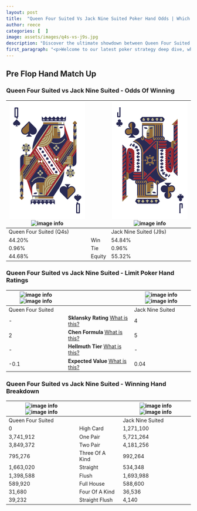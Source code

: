 ```yaml
---
layout: post
title:  "Queen Four Suited Vs Jack Nine Suited Poker Hand Odds | Which Is The Better Hand In Poker? A Complete Guide"
author: reece
categories: [  ]
image: assets/images/q4s-vs-j9s.jpg
description: "Discover the ultimate showdown between Queen Four Suited and Jack Nine Suited in poker! Uncover the odds, strategies, and scenarios where one hand triumphs over the other. Get ready to up your poker game with this thrilling analysis."
first_paragraph: "<p>Welcome to our latest poker strategy deep dive, where we're pitting two distinct hands against each other in a high-stakes showdown: Queen Four Suited vs Jack Nine Suited.</p><p>In the dynamic world of poker, every decision counts, and knowing which hand holds the upper hand is key to your success at the table.</p><p>In this article, we'll dissect these two hands, explore the scenarios where one dominates the other, and equip you with the knowledge to make strategic choices that can tip the odds in your favor.</p><p>Get ready to unravel the intriguing dynamics of these poker hands and elevate your game to new heights.</p>"
---
```




[comment]: # (sp0)

## Pre Flop Hand Match Up

<div class="table hand-ratings" markdown="1"> 



### Queen Four Suited vs Jack Nine Suited - Odds Of Winning


    
| ![image info](assets/images/hand1/q.png) ![image info](assets/images/hand1/4s.png) |  | ![image info](assets/images/hand2/j.png) ![image info](assets/images/hand2/9s.png) |
| -------- | -------- | -------- |
| Queen Four Suited (Q4s) |  | Jack Nine Suited (J9s) |
| 44.20% | Win | 54.84% |
| 0.96% | Tie | 0.96% |
| 44.68% | Equity | 55.32% |




[comment]: # (sp1)



### Queen Four Suited vs Jack Nine Suited - Limit Poker Hand Ratings


    
| ![image info](https://www.riverpairs.com/assets/images/hand1/q.png) ![image info](https://www.riverpairs.com/assets/images/hand1/4s.png) |  | ![image info](https://www.riverpairs.com/assets/images/hand2/j.png) ![image info](https://www.riverpairs.com/assets/images/hand2/9s.png) |
| -------- | -------- | -------- |
| Queen Four Suited |  | Jack Nine Suited |
| - | **Sklansky Rating** [What is this?](/sklansky-rating-explained) | 4 |
| 2 | **Chen Formula** [What is this?](/chen-formula-explained) | 5 |
| - | **Hellmuth Tier** [What is this?](/Hellmuth-tier-explained) | - |
| -0.1 | **Expected Value** [What is this?](/expected-value-explained) | 0.04 |




[comment]: # (sp2)



### Queen Four Suited vs Jack Nine Suited - Winning Hand Breakdown


    
| ![image info](https://www.riverpairs.com/assets/images/hand1/q.png) ![image info](https://www.riverpairs.com/assets/images/hand1/4s.png) |  | ![image info](https://www.riverpairs.com/assets/images/hand2/j.png) ![image info](https://www.riverpairs.com/assets/images/hand2/9s.png) |
| -------- | -------- | -------- |
| Queen Four Suited |  | Jack Nine Suited |
| 0 | High Card | 1,271,100 |
| 3,741,912 | One Pair | 5,721,264 |
| 3,849,372 | Two Pair | 4,181,256 |
| 795,276 | Three Of A Kind | 992,264 |
| 1,663,020 | Straight | 534,348 |
| 1,398,588 | Flush | 1,693,988 |
| 589,920 | Full House | 588,600 |
| 31,680 | Four Of A Kind | 36,536 |
| 39,232 | Straight Flush | 4,140 |




[comment]: # (sp3)



</div>

[comment]: # (sp4)



[comment]: # (sp5)

